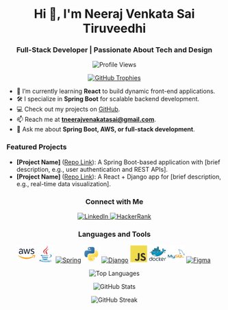 <h1 align="center">Hi 👋, I'm Neeraj Venkata Sai Tiruveedhi</h1>
<h3 align="center">Full-Stack Developer | Passionate About Tech and Design</h3>

<p align="center">
  <img src="https://komarev.com/ghpvc/?username=neerajsait&label=Profile%20views&color=0e75b6&style=flat" alt="Profile Views" />
</p>

<p align="center">
  <a href="https://github.com/ryo-ma/github-profile-trophy">
    <img src="https://github-profile-trophy.vercel.app/?username=neerajsait&theme=onedark" alt="GitHub Trophies" />
  </a>
</p>

- 🌱 I’m currently learning **React** to build dynamic front-end applications.
- 🛠️ I specialize in **Spring Boot** for scalable backend development.
- 💻 Check out my projects on [GitHub](https://github.com/neerajsait).
- 📫 Reach me at **tneerajvenakatasai@gmail.com**.
- 💬 Ask me about **Spring Boot, AWS, or full-stack development**.

### Featured Projects
- **[Project Name]** ([Repo Link](https://github.com/neerajsait/project)): A Spring Boot-based application with [brief description, e.g., user authentication and REST APIs].
- **[Project Name]** ([Repo Link](https://github.com/neerajsait/project)): A React + Django app for [brief description, e.g., real-time data visualization].

<h3 align="center">Connect with Me</h3>
<p align="center">
  <a href="https://www.linkedin.com/in/neerajsait/" target="_blank">
    <img src="https://raw.githubusercontent.com/rahuldkjain/github-profile-readme-generator/master/src/images/icons/Social/linked-in-alt.svg" alt="LinkedIn" height="30" width="40" />
  </a>
  <a href="https://www.hackerrank.com/profile/klu_2200030957" target="_blank">
    <img src="https://raw.githubusercontent.com/rahuldkjain/github-profile-readme-generator/master/src/images/icons/Social/hackerrank.svg" alt="HackerRank" height="30" width="40" />
  </a>
</p>

<h3 align="center">Languages and Tools</h3>
<p align="center">
  <a href="https://aws.amazon.com" target="_blank"><img src="https://raw.githubusercontent.com/devicons/devicon/master/icons/amazonwebservices/amazonwebservices-original-wordmark.svg" alt="AWS" width="40" height="40"/></a>
  <a href="https://www.java.com" target="_blank"><img src="https://raw.githubusercontent.com/devicons/devicon/master/icons/java/java-original.svg" alt="Java" width="40" height="40"/></a>
  <a href="https://spring.io/" target="_blank"><img src="https://www.vectorlogo.zone/logos/springio/springio-icon.svg" alt="Spring" width="40" height="40"/></a>
  <a href="https://www.python.org" target="_blank"><img src="https://raw.githubusercontent.com/devicons/devicon/master/icons/python/python-original.svg" alt="Python" width="40" height="40"/></a>
  <a href="https://www.djangoproject.com/" target="_blank"><img src="https://cdn.worldvectorlogo.com/logos/django.svg" alt="Django" width="40" height="40"/></a>
  <a href="https://developer.mozilla.org/en-US/docs/Web/JavaScript" target="_blank"><img src="https://raw.githubusercontent.com/devicons/devicon/master/icons/javascript/javascript-original.svg" alt="JavaScript" width="40" height="40"/></a>
  <a href="https://www.docker.com/" target="_blank"><img src="https://raw.githubusercontent.com/devicons/devicon/master/icons/docker/docker-original-wordmark.svg" alt="Docker" width="40" height="40"/></a>
  <a href="https://www.mysql.com/" target="_blank"><img src="https://raw.githubusercontent.com/devicons/devicon/master/icons/mysql/mysql-original-wordmark.svg" alt="MySQL" width="40" height="40"/></a>
  <a href="https://www.figma.com/" target="_blank"><img src="https://www.vectorlogo.zone/logos/figma/figma-icon.svg" alt="Figma" width="40" height="40"/></a>
  <!-- Add more as needed, but keep it concise -->
</p>

<p align="center">
  <img src="https://github-readme-stats.vercel.app/api/top-langs?username=neerajsait&show_icons=true&locale=en&layout=compact&theme=dark" alt="Top Languages" />
</p>
<p align="center">
  <img src="https://github-readme-stats.vercel.app/api?username=neerajsait&show_icons=true&locale=en&theme=dark" alt="GitHub Stats" />
</p>
<p align="center">
  <img src="https://github-readme-streak-stats.herokuapp.com/?user=neerajsait&theme=dark" alt="GitHub Streak" />
</p>
